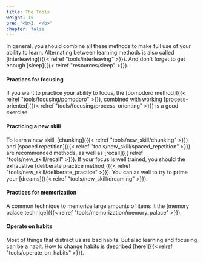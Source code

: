 ```yaml
---
title: The Tools
weight: 15
pre: "<b>3. </b>"
chapter: false
---
```


In general, you should combine all these methods to make full use of your
ability to learn. Alternating between learning methods is also called
[interleaving]({{< relref "tools/interleaving" >}}). And don't forget to get
enough [sleep]({{< relref "resources/sleep" >}}).

#### Practices for focusing

If you want to practice your ability to focus, the [pomodoro method]({{< relref
"tools/focusing/pomodoro" >}}), combined with working [process-oriented]({{< relref
"tools/focusing/process-orienting" >}}) is a good exercise.

#### Practicing a new skill

To learn a new skill, [chunking]({{< relref "tools/new_skill/chunking" >}}) and [spaced
repetition]({{< relref "tools/new_skill/spaced_repetition" >}}) are recommended methods,
as well as [recall]({{ relref "tools/new_skill/recall" >}}). If your focus is well
trained, you should the exhaustive [deliberate practice method]({{< relref
"tools/new_skill/deliberate_practice" >}}). You can as well to try to prime your
[dreams]({{< relref "tools/new_skill/dreaming" >}}).

#### Practices for memorization

A common technique to memorize large amounts of items it the [memory palace
techniqe]({{< relref "tools/memorization/memory_palace" >}}).

#### Operate on habits

Most of things that distract us are bad habits. But also learning and focusing
can be a habit. How to change habits is described [here]({{< relref
"tools/operate_on_habits" >}}).
